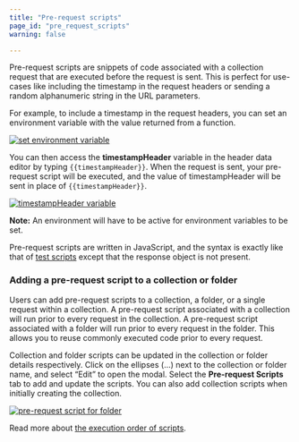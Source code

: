 ```yaml
---
title: "Pre-request scripts"
page_id: "pre_request_scripts"
warning: false

---
```


Pre-request scripts are snippets of code associated with a collection request that are executed before the request is sent. This is perfect for use-cases like including the timestamp in the request headers or sending a random alphanumeric string in the URL parameters.

For example, to include a timestamp in the request headers, you can set an environment variable with the value returned from a function.

[![set environment variable](https://s3.amazonaws.com/postman-static-getpostman-com/postman-docs/WS-randomTimestamp.png)](https://s3.amazonaws.com/postman-static-getpostman-com/postman-docs/WS-randomTimestamp.png)

You can then access the **timestampHeader** variable in the header data editor by typing `{{timestampHeader}}`. When the request is sent, your pre-request script will be executed, and the value of timestampHeader will be sent in place of `{{timestampHeader}}`.

[![timestampHeader variable](https://s3.amazonaws.com/postman-static-getpostman-com/postman-docs/WS-timeStampHeader3+copy.png)](https://s3.amazonaws.com/postman-static-getpostman-com/postman-docs/WS-timeStampHeader3+copy.png)

**Note:** An environment will have to be active for environment variables to be set.

Pre-request scripts are written in JavaScript, and the syntax is exactly like that of [test scripts](/docs/postman/scripts/test_scripts) except that the response object is not present.

### Adding a pre-request script to a collection or folder

Users can add pre-request scripts to a collection, a folder, or a single request within a collection. A pre-request script associated with a collection will run prior to every request in the collection. A pre-request script associated with a folder will run prior to every request in the folder. This allows you to reuse commonly executed code prior to every request.

Collection and folder scripts can be updated in the collection or folder details respectively. Click on the ellipses (...) next to the collection or folder name, and select “Edit” to open the modal. Select the **Pre-request Scripts** tab to add and update the scripts. You can also add collection scripts when initially creating the collection.  

[![pre-request script for folder](https://s3.amazonaws.com/postman-static-getpostman-com/postman-docs/folder-pre-request.png)](https://s3.amazonaws.com/postman-static-getpostman-com/postman-docs/folder-pre-request.png)

Read more about [the execution order of scripts](/docs/postman/scripts/intro_to_scripts#execution-order-of-scripts).
